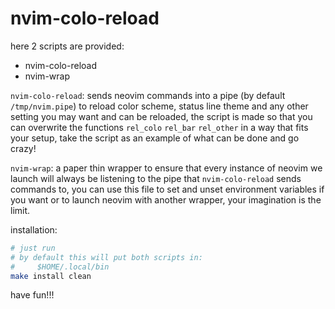# nvim-colo-reload

here 2 scripts are provided:
- nvim-colo-reload
- nvim-wrap

`nvim-colo-reload`: sends neovim commands into a pipe (by default `/tmp/nvim.pipe`) to reload
    color scheme, status line theme and any other setting you may want and can be reloaded, the
    script is made so that you can overwrite the functions `rel_colo` `rel_bar` `rel_other` in a way
    that fits your setup, take the script as an example of what can be done and go crazy!

`nvim-wrap`: a paper thin wrapper to ensure that every instance of neovim we launch will always be
    listening to the pipe that `nvim-colo-reload` sends commands to, you can use this file to set
    and unset environment variables if you want or to launch neovim with another wrapper, your
    imagination is the limit.

installation:
```sh
# just run
# by default this will put both scripts in:
#     $HOME/.local/bin
make install clean
```

have fun!!!
